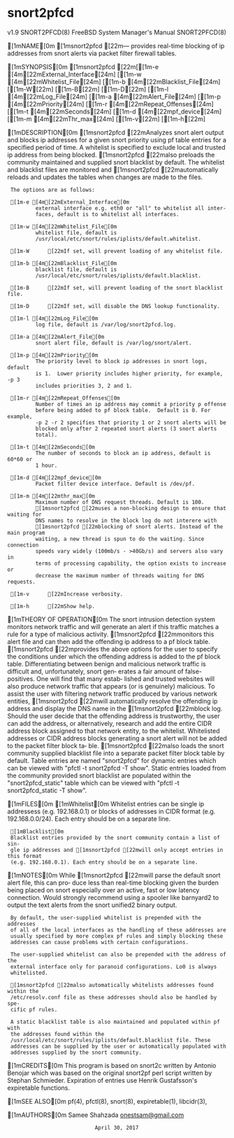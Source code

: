 # snort2pfcd
v1.9
SNORT2PFCD(8)           FreeBSD System Manager's Manual          SNORT2PFCD(8)

[1mNAME[0m
     [1msnort2pfcd [22m— provides real-time blocking of ip addresses from snort
     alerts via packet filter firewall tables.

[1mSYNOPSIS[0m
     [1msnort2pfcd [22m[[1m-e [4m[22mExternal_Interface[24m] [[1m-w [4m[22mWhitelist_File[24m]
                [[1m-b [4m[22mBlacklist_File[24m] [[1m-W[22m] [[1m-B[22m] [[1m-D[22m] [[1m-l [4m[22mLog_File[24m]
                [[1m-a [4m[22mAlert_File[24m] [[1m-p [4m[22mPriority[24m] [[1m-r [4m[22mRepeat_Offenses[24m]
                [[1m-t [4m[22mSeconds[24m] [[1m-d [4m[22mpf_device[24m] [[1m-m [4m[22mThr_max[24m] [[1m-v[22m] [[1m-h[22m]

[1mDESCRIPTION[0m
     [1msnort2pfcd [22mAnalyzes snort alert output and blocks ip addresses for a
     given snort priority using pf table entries for a specified period of
     time. A whitelist is specified to exclude local and trusted ip address
     from being blocked.  [1msnort2pfcd [22malso preloads the community maintained
     and supplied snort blacklist by default. The whitelist and blacklist
     files are monitored and [1msnort2pfcd [22mautomatically reloads and updates the
     tables when changes are made to the files.

     The options are as follows:

     [1m-e [4m[22mExternal_Interface[0m
             external interface e.g. eth0 or "all" to whitelist all inter‐
             faces, default is to whitelist all interfaces.

     [1m-w [4m[22mWhitelist_File[0m
             whitelist file, default is
             /usr/local/etc/snort/rules/iplists/default.whitelist.

     [1m-W      [22mIf set, will prevent loading of any whitelist file.

     [1m-b [4m[22mBlacklist_File[0m
             blacklist file, default is
             /usr/local/etc/snort/rules/iplists/default.blacklist.

     [1m-B      [22mIf set, will prevent loading of the snort blacklist file.

     [1m-D      [22mIf set, will disable the DNS lookup functionality.

     [1m-l [4m[22mLog_File[0m
             log file, default is /var/log/snort2pfcd.log.

     [1m-a [4m[22mAlert_File[0m
             snort alert file, default is /var/log/snort/alert.

     [1m-p [4m[22mPriority[0m
             The priority level to block ip addresses in snort logs, default
             is 1.  Lower priority includes higher priority, for example, -p 3
             includes priorities 3, 2 and 1.

     [1m-r [4m[22mRepeat_Offenses[0m
             Number of times an ip address may commit a priority p offense
             before being added to pf block table.  Default is 0. For example,
             -p 2 -r 2 specifies that priority 1 or 2 snort alerts will be
             blocked only after 2 repeated snort alerts (3 snort alerts
             total).

     [1m-t [4m[22mSeconds[0m
             The number of seconds to block an ip address, default is 60*60 or
             1 hour.

     [1m-d [4m[22mpf_device[0m
             Packet filter device interface. Default is /dev/pf.

     [1m-m [4m[22mthr_max[0m
             Maximum number of DNS request threads. Default is 100.
             [1msnort2pfcd [22muses a non-blocking design to ensure that waiting for
             DNS names to resolve in the block log do not interere with
             [1msnort2pfcd [22mblocking of snort alerts. Instead of the main program
             waiting, a new thread is spun to do the waiting. Since connection
             speeds vary widely (100mb/s - >40Gb/s) and servers also vary in
             terms of processing capability, the option exists to increase or
             decrease the maximum number of threads waiting for DNS requests.

     [1m-v      [22mIncrease verbosity.

     [1m-h      [22mShow help.

[1mTHEORY OF OPERATION[0m
     The snort intrusion detection system monitors network traffic and will
     generate an alert if this traffic matches a rule for a type of malicious
     activity.  [1msnort2pfcd [22mmonitors this alert file and can then add the
     offending ip address to a pf block table.  [1msnort2pfcd [22mprovides the above
     options for the user to specify the conditions under which the offending
     address is added to the pf block table. Differentiating between benign
     and malicious network traffic is difficult and, unfortunately, snort gen‐
     erates a fair amount of false-positives. One will find that many estab‐
     lished and trusted websites will also produce network traffic that
     appears (or is genuinely) malicious. To assist the user with filtering
     network traffic produced by various network entities, [1msnort2pfcd [22mwill
     automatically resolve the offending ip address and display the DNS name
     in the [1msnort2pfcd [22mblock log. Should the user decide that the offending
     address is trustworthy, the user can add the address, or alternatively,
     research and add the entire CIDR address block assigned to that network
     entity, to the whitelist. Whitelisted addresses or CIDR address blocks
     generating a snort alert will not be added to the packet filter block ta‐
     ble.  [1msnort2pfcd [22malso loads the snort community supplied blacklist file
     into a separate packet filter block table by default. Table entries are
     named "snort2pfcd" for dynamic entries which can be viewed with "pfctl -t
     snort2pfcd -T show". Static entries loaded from the community provided
     snort blacklist are populated within the "snort2pfcd_static" table which
     can be viewed with "pfctl -t snort2pfcd_static -T show".

[1mFILES[0m
     [1mWhitelist[0m
     Whitelist entries can be single ip addressess (e.g. 192.168.0.1) or
     blocks of addresses in CIDR format (e.g. 192.168.0.0/24). Each entry
     should be on a separate line.

     [1mBlacklist[0m
     Blacklist entries provided by the snort community contain a list of sin‐
     gle ip addresses and [1msnort2pfcd [22mwill only accept entries in this format
     (e.g. 192.168.0.1). Each entry should be on a separate line.

[1mNOTES[0m
     While [1msnort2pfcd [22mwill parse the default snort alert file, this can pro‐
     duce less than real-time blocking given the burden being placed on snort
     especially over an active, fast or low latency connection. Would strongly
     recommend using a spooler like barnyard2 to output the text alerts from
     the snort unified2 binary output.

     By default, the user-supplied whitelist is prepended with the addresses
     of all of the local interfaces as the handling of these addresses are
     usually specified by more complex pf rules and simply blocking these
     addresses can cause problems with certain configurations.

     The user-supplied whitelist can also be prepended with the address of the
     external interface only for paranoid configurations. Lo0 is always
     whitelisted.

     [1msnort2pfcd [22malso automatically whitelists addresses found within the
     /etc/resolv.conf file as these addresses should also be handled by spe‐
     cific pf rules.

     A static blacklist table is also maintained and populated within pf with
     the addresses found within the
     /usr/local/etc/snort/rules/iplists/default.blacklist file. These
     addresses can be supplied by the user or automatically populated with
     addresses supplied by the snort community.

[1mCREDITS[0m
     This program is based on snort2c written by Antonio Benojar which was
     based on the original snort2pf perl script written by Stephan Schmieder.
     Expiration of entries use Henrik Gustafsson's expiretable functions.

[1mSEE ALSO[0m
     pf(4), pfctl(8), snort(8), expiretable(1), libcidr(3),

[1mAUTHORS[0m
     Samee Shahzada <onestsam@gmail.com>

                                April 30, 2017
